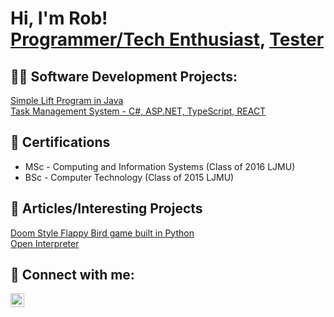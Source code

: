 <h1>Hi, I'm Rob! <br/><a href="https://github.com/Robdob94">Programmer/Tech Enthusiast</a>, <a href="https://www.linkedin.com/in/rdobson94">Tester</a>

<h2> 👨‍💻 Software Development Projects:</h2>
<a href="https://github.com/Robdob94/LiftProgram/tree/main">Simple Lift Program in Java</a><br>
<a href="https://github.com/Robdob94/Task-Management-System">Task Management System - C#, ASP.NET, TypeScript, REACT</a>

<h2> 📄 Certifications</h2>

- MSc - Computing and Information Systems (Class of 2016 LJMU)
- BSc - Computer Technology (Class of 2015 LJMU)

<h2> 💭 Articles/Interesting Projects </h2>
<a href="https://github.com/Robdob94/FlappyDooM">Doom Style Flappy Bird game built in Python</a><br>
<a href="https://github.com/Robdob94/open-interpreter">Open Interpreter</a>


<h2> 🤳 Connect with me:</h2>

[<img align="left" alt="Rob Dobson | LinkedIn" width="22px" src="https://cdn.jsdelivr.net/npm/simple-icons@v3/icons/linkedin.svg" />][linkedin]

[linkedin]: https://www.linkedin.com/in/rdobson94

<!--
**joshmadakor1/joshmadakor1** is a ✨ _special_ ✨ repository because its `README.md` (this file) appears on your GitHub profile.

Here are some ideas to get you started:

- 🔭 I’m currently working on ...
- 🌱 I’m currently learning ...
- 👯 I’m looking to collaborate on ...
- 🤔 I’m looking for help with ...
- 💬 Ask me about ...
- 📫 How to reach me: ...
- 😄 Pronouns: ...
- ⚡ Fun fact: ...
-->
